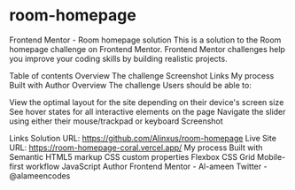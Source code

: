 # room-homepage
Frontend Mentor - Room homepage solution
This is a solution to the Room homepage challenge on Frontend Mentor. Frontend Mentor challenges help you improve your coding skills by building realistic projects.

Table of contents
Overview
The challenge
Screenshot
Links
My process
Built with
Author
Overview
The challenge
Users should be able to:

View the optimal layout for the site depending on their device's screen size
See hover states for all interactive elements on the page
Navigate the slider using either their mouse/trackpad or keyboard
Screenshot


Links
Solution URL: https://github.com/Alinxus/room-homepage
Live Site URL: https://room-homepage-coral.vercel.app/
My process
Built with
Semantic HTML5 markup
CSS custom properties
Flexbox
CSS Grid
Mobile-first workflow
JavaScript
Author
Frontend Mentor - Al-ameen
Twitter - @alameencodes
